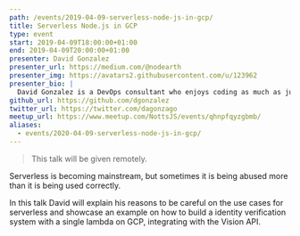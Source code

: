 ```yaml
---
path: /events/2019-04-09-serverless-node-js-in-gcp/
title: Serverless Node.js in GCP
type: event
start: 2019-04-09T18:00:00+01:00
end: 2019-04-09T20:00:00+01:00
presenter: David Gonzalez
presenter_url: https://medium.com/@nodearth
presenter_img: https://avatars2.githubusercontent.com/u/123962
presenter_bio: |
  David Gonzalez is a DevOps consultant who enjoys coding as much as juggling containers. He is the author of <a href="https://www.packtpub.com/networking-and-servers/implementing-modern-devops">Implementing Modern DevOps</a> and one of the organizers of <a href="https://www.meetup.com/GDG-Cloud-Dublin/">Google Developer Group in Dublin</a>. When not coding, he is walking his dogs on the emerald lands of Ireland
github_url: https://github.com/dgonzalez
twitter_url: https://twitter.com/dagonzago
meetup_url: https://www.meetup.com/NottsJS/events/qhnpfqyzgbmb/
aliases:
  - events/2020-04-09-serverless-node-js-in-gcp/
---
```


> This talk will be given remotely.

Serverless is becoming mainstream, but sometimes it is being abused more than it is being used correctly.

In this talk David will explain his reasons to be careful on the use cases for serverless and showcase an example on how to build a identity verification system with a single lambda on GCP, integrating with the Vision API.
